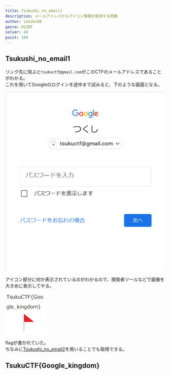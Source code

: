 ```yaml
---
title: Tsukushi_no_email1
description: メールアドレスからアイコン情報を取得する問題
author: satoki00
genre: OSINT
solver: 44
point: 100
---
```


## Tsukushi_no_email1

リンク先に飛ぶと`tsukuctf@gmail.com`がこのCTFのメールアドレスであることがわかる。  
これを用いてGoogleのログインを途中まで試みると、下のような画面となる。  

![images/image1.png](images/image1.png)  

アイコン部分に何か表示されているのがわかるので、開発者ツールなどで画像を大きめに表示してやる。  

![images/unnamed.jpg](./images/unnamed.jpg)  

flagが書かれていた。  
ちなみに[Tsukushi_no_email2](../tsukushi_no_email2)を用いることでも取得できる。  

## TsukuCTF{Google\_kingdom}
